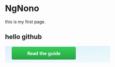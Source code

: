 # NgNono
this is my first page.
## hello github
![image](https://github.com/NgNono55/NgNono/blob/master/image/xx.PNG)
